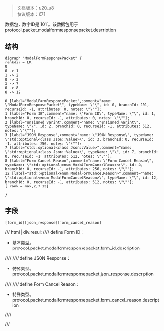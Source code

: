 # <!-- md:samp ModalFormResponsePacket -->

> 文档版本：r/20_u8<br/>协议版本：671

<!-- md:samp ModalFormResponsePacket -->数据包，数字ID是`101`。该数据包用于protocol.packet.modalformresponsepacket.description

## 结构

```viz
digraph "ModalFormResponsePacket" {
rankdir = LR
0
0 -> 1
1 -> 2
0 -> 3
3 -> 7
0 -> 8
8 -> 12

0 [label="ModalFormResponsePacket",comment="name: \"ModalFormResponsePacket\", typeName: \"\", id: 0, branchId: 101, recurseId: -1, attributes: 0, notes: \"\""];
1 [label="Form ID",comment="name: \"Form ID\", typeName: \"\", id: 1, branchId: 0, recurseId: -1, attributes: 0, notes: \"\""];
2 [label="unsigned varint",comment="name: \"unsigned varint\", typeName: \"\", id: 2, branchId: 0, recurseId: -1, attributes: 512, notes: \"\""];
3 [label="JSON Response",comment="name: \"JSON Response\", typeName: \"std::optional<class Json::Value>\", id: 3, branchId: 0, recurseId: -1, attributes: 256, notes: \"\""];
7 [label="std::optional<class Json::Value>",comment="name: \"std::optional<class Json::Value>\", typeName: \"\", id: 7, branchId: 0, recurseId: -1, attributes: 512, notes: \"\""];
8 [label="Form Cancel Reason",comment="name: \"Form Cancel Reason\", typeName: \"std::optional<enum ModalFormCancelReason>\", id: 8, branchId: 0, recurseId: -1, attributes: 256, notes: \"\""];
12 [label="std::optional<enum ModalFormCancelReason>",comment="name: \"std::optional<enum ModalFormCancelReason>\", typeName: \"\", id: 12, branchId: 0, recurseId: -1, attributes: 512, notes: \"\""];
{ rank = max;2;7;12}

}

```

## 字段

```title='ModalFormResponsePacket'
[form_id][json_response][form_cancel_reason]
```

/// html | div.result
//// define
Form ID：<!-- md:samp unsigned varint -->

- 基本类型。protocol.packet.modalformresponsepacket.form_id.description


////
//// define
JSON Response：[<!-- md:samp std::optional&lt;class Json::Value&gt; -->](../types/std__optional_class_json__value_.md)

- 特殊类型。protocol.packet.modalformresponsepacket.json_response.description


////
//// define
Form Cancel Reason：[<!-- md:samp std::optional&lt;enum ModalFormCancelReason&gt; -->](../types/std__optional_enum_modalformcancelreason_.md)

- 特殊类型。protocol.packet.modalformresponsepacket.form_cancel_reason.description


////

///

